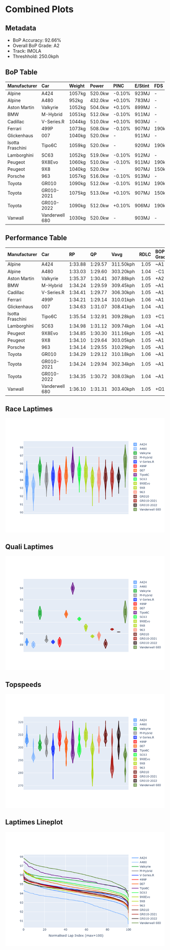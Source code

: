 # Combined Plots

## Metadata

- BoP Accuracy: 92.66%
- Overall BoP Grade: A2
- Track: IMOLA
- Threshhold: 250.0kph

## BoP Table
| Manufacturer     | Car            | Weight   | Power   | PINC   | E/Stint   | FDS    | RDP    | QDP    | TDP    |
|:-----------------|:---------------|:---------|:--------|:-------|:----------|:-------|:-------|:-------|:-------|
| Alpine           | A424           | 1057kg   | 520.0kw | -0.10% | 923MJ     | -      | 52.35% | 61.85% | 27.84% |
| Alpine           | A480           | 952kg    | 432.0kw | +0.10% | 783MJ     | -      | 54.51% | 76.19% | 54.04% |
| Aston Martin     | Valkyrie       | 1052kg   | 504.0kw | +0.10% | 899MJ     | -      | 53.59% | 53.33% | 21.51% |
| BMW              | M-Hybrid       | 1051kg   | 512.0kw | -0.10% | 911MJ     | -      | 53.26% | 57.23% | 34.54% |
| Cadillac         | V-Series.R     | 1044kg   | 510.0kw | +0.10% | 903MJ     | -      | 47.80% | 56.73% | 19.63% |
| Ferrari          | 499P           | 1073kg   | 508.0kw | -0.10% | 907MJ     | 190kph | 53.02% | 42.32% | 9.88%  |
| Glickenhaus      | 007            | 1040kg   | 520.0kw | -      | 911MJ     | -      | 46.49% | 46.07% | 47.78% |
| Isotta Fraschini | Tipo6C         | 1059kg   | 520.0kw | -      | 920MJ     | 190kph | 43.95% | 47.22% | 31.53% |
| Lamborghini      | SC63           | 1052kg   | 519.0kw | -0.10% | 912MJ     | -      | 46.33% | 59.50% | 29.33% |
| Peugeot          | 9X8Evo         | 1060kg   | 510.0kw | -0.10% | 911MJ     | 190kph | 48.47% | 51.26% | 16.02% |
| Peugeot          | 9X8            | 1040kg   | 520.0kw | -      | 907MJ     | 150kph | 54.07% | 57.08% | 10.80% |
| Porsche          | 963            | 1057kg   | 516.0kw | -0.10% | 913MJ     | -      | 50.87% | 45.25% | 30.77% |
| Toyota           | GR010          | 1090kg   | 512.0kw | -0.10% | 911MJ     | 190kph | 52.43% | 57.12% | 12.82% |
| Toyota           | GR010-2021     | 1075kg   | 513.0kw | +0.10% | 907MJ     | 150kph | 54.09% | 52.67% | 26.37% |
| Toyota           | GR010-2022     | 1090kg   | 512.0kw | +0.10% | 906MJ     | 190kph | 53.48% | 69.44% | 7.86%  |
| Vanwall          | Vanderwell 680 | 1030kg   | 520.0kw | -      | 903MJ     | -      | 53.41% | 56.28% | 29.85% |

## Performance Table
| Manufacturer     | Car            | RP      | QP      | Vavg      |   RDLC | BOP-Grade   | Match   |
|:-----------------|:---------------|:--------|:--------|:----------|-------:|:------------|:--------|
| Alpine           | A424           | 1:33.88 | 1:29.57 | 311.50kph |   1.05 | ~A1         | 98.63%  |
| Alpine           | A480           | 1:33.03 | 1:29.60 | 303.20kph |   1.04 | -C1         | 75.60%  |
| Aston Martin     | Valkyrie       | 1:35.37 | 1:30.41 | 307.88kph |   1.05 | +A2         | 94.83%  |
| BMW              | M-Hybrid       | 1:34.24 | 1:29.59 | 309.45kph |   1.05 | ~A1         | 99.60%  |
| Cadillac         | V-Series.R     | 1:34.41 | 1:29.77 | 306.30kph |   1.05 | ~A1         | 99.96%  |
| Ferrari          | 499P           | 1:34.21 | 1:29.14 | 310.01kph |   1.06 | ~A1         | 99.50%  |
| Glickenhaus      | 007            | 1:34.63 | 1:31.07 | 308.41kph |   1.04 | ~A1         | 95.91%  |
| Isotta Fraschini | Tipo6C         | 1:35.54 | 1:32.91 | 309.28kph |   1.03 | +C1         | 78.36%  |
| Lamborghini      | SC63           | 1:34.98 | 1:31.12 | 309.74kph |   1.04 | ~A1         | 97.71%  |
| Peugeot          | 9X8Evo         | 1:34.85 | 1:30.30 | 311.16kph |   1.05 | ~A1         | 97.20%  |
| Peugeot          | 9X8            | 1:34.10 | 1:29.64 | 303.05kph |   1.05 | ~A1         | 99.21%  |
| Porsche          | 963            | 1:34.14 | 1:29.55 | 310.29kph |   1.05 | ~A1         | 99.68%  |
| Toyota           | GR010          | 1:34.29 | 1:29.12 | 310.18kph |   1.06 | ~A1         | 99.76%  |
| Toyota           | GR010-2021     | 1:34.24 | 1:29.94 | 302.34kph |   1.05 | ~A1         | 99.85%  |
| Toyota           | GR010-2022     | 1:34.35 | 1:30.72 | 308.03kph |   1.04 | ~A1         | 100.00% |
| Vanwall          | Vanderwell 680 | 1:36.10 | 1:31.31 | 303.40kph |   1.05 | +Ω1         | 46.73%  |

## Race Laptimes
![Race Laptimes](images/race_violin.png)

## Quali Laptimes
![Quali Laptimes](images/quali_violin.png)

## Topspeeds
![Topspeeds](images/topspeed_violin.png)

## Laptimes Lineplot
![Laptimes Lineplot](images/laptime_line.png)

